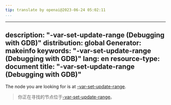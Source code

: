 ```yaml
---
tip: translate by openai@2023-06-24 05:02:11
...
```

---
description: "-var-set-update-range (Debugging with GDB)"
distribution: global
Generator: makeinfo
keywords: "-var-set-update-range (Debugging with GDB)"
lang: en
resource-type: document
title: "-var-set-update-range (Debugging with GDB)"
---

The node you are looking for is at [-var-set-update-range](GDB_002fMI-Variable-Objects.html#g_t_002dvar_002dset_002dupdate_002drange).

> 你正在寻找的节点位于[-var-set-update-range](GDB_002fMI-Variable-Objects.html#g_t_002dvar_002dset_002dupdate_002drange)。
